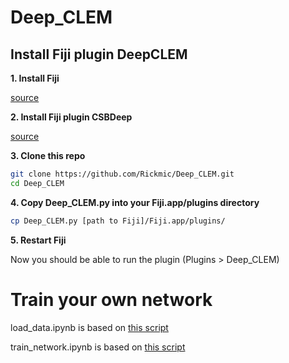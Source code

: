 # Deep_CLEM

## Install Fiji plugin DeepCLEM

**1. Install Fiji**

[source](https://imagej.net/Fiji/Downloads)

**2. Install Fiji plugin CSBDeep**

[source](https://github.com/CSBDeep/CSBDeep_website/wiki/CSBDeep-in-Fiji-%E2%80%93-Installation)

**3. Clone this repo**

```sh
git clone https://github.com/Rickmic/Deep_CLEM.git
cd Deep_CLEM
```

**4. Copy Deep_CLEM.py into your Fiji.app/plugins directory**

```sh
cp Deep_CLEM.py [path to Fiji]/Fiji.app/plugins/
```

**5. Restart Fiji**

Now you should be able to run the plugin (Plugins > Deep_CLEM)


# Train your own network


load_data.ipynb is based on [this script](https://nbviewer.jupyter.org/url/csbdeep.bioimagecomputing.com/examples/denoising3D/1_datagen.ipynb)

train_network.ipynb is based on [this script](https://nbviewer.jupyter.org/url/csbdeep.bioimagecomputing.com/examples/denoising3D/2_training.ipynb)
